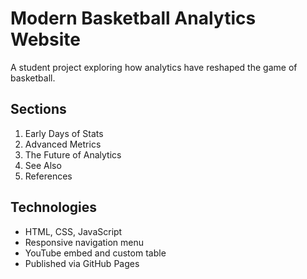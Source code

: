 # Modern Basketball Analytics Website

A student project exploring how analytics have reshaped the game of basketball.

## Sections
1. Early Days of Stats  
2. Advanced Metrics  
3. The Future of Analytics  
4. See Also  
5. References

## Technologies
- HTML, CSS, JavaScript
- Responsive navigation menu
- YouTube embed and custom table
- Published via GitHub Pages

